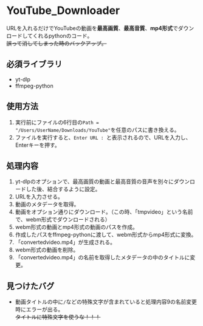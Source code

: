 # YouTube_Downloader
URLを入れるだけでYouTubeの動画を**最高画質**、**最高音質**、**mp4形式**でダウンロードしてくれるpythonのコード。  
~~誤って消してしまった時のバックアップ。~~
## 必須ライブラリ
* yt-dlp
* ffmpeg-python
## 使用方法
1. 実行前にファイルの6行目の`Path = "/Users/UserName/Downloads/YouTube"`を任意のパスに書き換える。
2. ファイルを実行すると、`Enter URL : `と表示されるので、URLを入力し、Enterキーを押す。
## 処理内容
1. yt-dlpのオプションで、最高画質の動画と最高音質の音声を別々にダウンロードした後、結合するように設定。
2. URLを入力させる。
3. 動画のメタデータを取得。
4. 動画をオプション通りにダウンロード。（この時、「tmpvideo」という名前で、webm形式でダウンロードされる）
5. webm形式の動画とmp4形式の動画のパスを作成。
6. 作成したパスをffmpeg-pythonに渡して、webm形式からmp4形式に変換。
7. 「convertedvideo.mp4」が生成される。
8. webm形式の動画を削除。
9. 「convertedvideo.mp4」の名前を取得したメタデータの中のタイトルに変更。
## 見つけたバグ
* 動画タイトルの中に`/`などの特殊文字が含まれていると処理内容9の名前変更時にエラーが出る。  
  ~~タイトルに特殊文字を使うな！！！~~
